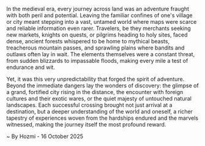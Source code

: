 
In the medieval era, every journey across land was an adventure fraught with both peril and potential. Leaving the familiar confines of one's village or city meant stepping into a vast, untamed world where maps were scarce and reliable information even rarer. Travelers, be they merchants seeking new markets, knights on quests, or pilgrims heading to holy sites, faced dense, ancient forests whispered to be home to mythical beasts, treacherous mountain passes, and sprawling plains where bandits and outlaws often lay in wait. The elements themselves were a constant threat, from sudden blizzards to impassable floods, making every mile a test of endurance and wit.

Yet, it was this very unpredictability that forged the spirit of adventure. Beyond the immediate dangers lay the wonders of discovery: the glimpse of a grand, fortified city rising in the distance, the encounter with foreign cultures and their exotic wares, or the quiet majesty of untouched natural landscapes. Each successful crossing brought not just arrival at a destination, but a deeper understanding of the world and oneself, a richer tapestry of experiences woven from the hardships endured and the marvels witnessed, making the journey itself the most profound reward.

~ By Hozmi - 16 October 2025
